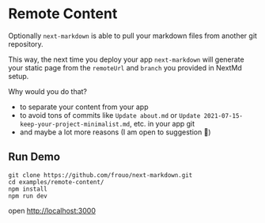 # Remote Content

Optionally `next-markdown` is able to pull your markdown files from another git repository.

This way, the next time you deploy your app `next-markdown` will generate your static page from the `remoteUrl` and `branch` you provided in NextMd setup.

Why would you do that?

- to separate your content from your app
- to avoid tons of commits like `Update about.md` or `Update 2021-07-15-keep-your-project-minimalist.md`, etc. in your app git
- and maybe a lot more reasons (I am open to suggestion 🙂)

## Run Demo

```
git clone https://github.com/frouo/next-markdown.git
cd examples/remote-content/
npm install
npm run dev
```

open [http://localhost:3000](http://localhost:3000)
